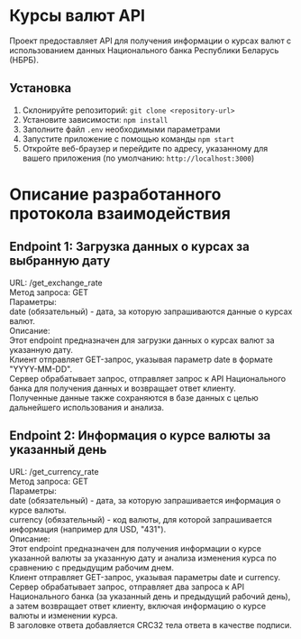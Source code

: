 # Курсы валют API

Проект предоставляет API для получения информации о курсах валют с использованием данных Национального банка Республики Беларусь (НБРБ).

## Установка

1. Склонируйте репозиторий: `git clone <repository-url>`
2. Установите зависимости: `npm install`
3. Заполните файл `.env` необходимыми параметрами
4. Запустите приложение с помощью команды `npm start`
5. Откройте веб-браузер и перейдите по адресу, указанному для вашего приложения (по умолчанию: `http://localhost:3000`)

# Описание разработанного протокола взаимодействия

## Endpoint 1: Загрузка данных о курсах за выбранную дату

URL: /get_exchange_rate  
Метод запроса: GET  
Параметры:  
date (обязательный) - дата, за которую запрашиваются данные о курсах валют.  
Описание:  
Этот endpoint предназначен для загрузки данных о курсах валют за указанную дату.  
Клиент отправляет GET-запрос, указывая параметр date в формате "YYYY-MM-DD".  
Сервер обрабатывает запрос, отправляет запрос к API Национального банка для получения данных и возвращает ответ клиенту.  
Полученные данные также сохраняются в базе данных с целью дальнейшего использования и анализа.

## Endpoint 2: Информация о курсе валюты за указанный день

URL: /get_currency_rate  
Метод запроса: GET  
Параметры:  
date (обязательный) - дата, за которую запрашивается информация о курсе валюты.  
currency (обязательный) - код валюты, для которой запрашивается информация (например для USD, "431").  
Описание:  
Этот endpoint предназначен для получения информации о курсе указанной валюты за указанную дату и анализа изменения курса по сравнению с предыдущим рабочим днем.  
Клиент отправляет GET-запрос, указывая параметры date и currency.  
Сервер обрабатывает запрос, отправляет два запроса к API Национального банка (за указанный день и предыдущий рабочий день), а затем возвращает ответ клиенту, включая информацию о курсе валюты и изменении курса.  
В заголовке ответа добавляется CRC32 тела ответа в качестве подписи.
